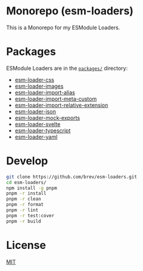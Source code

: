 # Monorepo (esm-loaders)

This is a Monorepo for my ESModule Loaders.

# Packages

ESModule Loaders are in the [`packages/`][packages] directory:

- [esm-loader-css][esm-loader-css]
- [esm-loader-images][esm-loader-images]
- [esm-loader-import-alias][esm-loader-import-alias]
- [esm-loader-import-meta-custom][esm-loader-import-meta-custom]
- [esm-loader-import-relative-extension][esm-loader-import-relative-extension]
- [esm-loader-json][esm-loader-json]
- [esm-loader-mock-exports][esm-loader-mock-exports]
- [esm-loader-svelte][esm-loader-svelte]
- [esm-loader-typescript][esm-loader-typescript]
- [esm-loader-yaml][esm-loader-yaml]

# Develop

```sh
git clone https://github.com/brev/esm-loaders.git
cd esm-loaders/
npm install -g pnpm
pnpm -r install
pnpm -r clean
pnpm -r format
pnpm -r lint
pnpm -r test:cover
pnpm -r build
```

# License

[MIT][mit-license]

[esm-loader-css]: https://github.com/brev/esm-loaders/tree/main/packages/esm-loader-css#readme
[esm-loader-images]: https://github.com/brev/esm-loaders/tree/main/packages/esm-loader-images#readme
[esm-loader-import-alias]: https://github.com/brev/esm-loaders/tree/main/packages/esm-loader-import-alias#readme
[esm-loader-import-meta-custom]: https://github.com/brev/esm-loaders/tree/main/packages/esm-loader-import-meta-custom#readme
[esm-loader-import-relative-extension]: https://github.com/brev/esm-loaders/tree/main/packages/esm-loader-import-relative-extension#readme
[esm-loader-json]: https://github.com/brev/esm-loaders/tree/main/packages/esm-loader-json#readme
[esm-loader-mock-exports]: https://github.com/brev/esm-loaders/tree/main/packages/esm-loader-mock-exports#readme
[esm-loader-svelte]: https://github.com/brev/esm-loaders/tree/main/packages/esm-loader-svelte#readme
[esm-loader-typescript]: https://github.com/brev/esm-loaders/tree/main/packages/esm-loader-typescript#readme
[esm-loader-yaml]: https://github.com/brev/esm-loaders/tree/main/packages/esm-loader-yaml#readme
[mit-license]: https://mit-license.org/
[packages]: https://github.com/brev/esm-loaders/tree/main/packages

